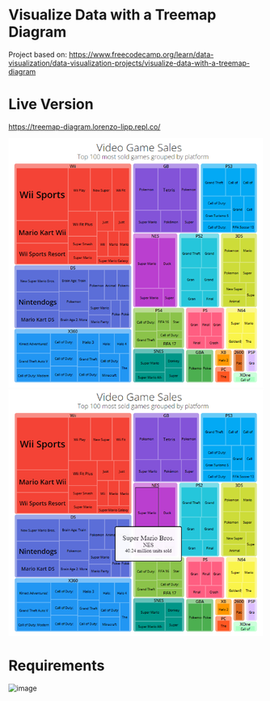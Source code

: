 # Visualize Data with a Treemap Diagram

Project based on: https://www.freecodecamp.org/learn/data-visualization/data-visualization-projects/visualize-data-with-a-treemap-diagram

# Live Version

https://treemap-diagram.lorenzo-lipp.repl.co/

![image](./images/preview-1.png)
![image](./images/preview-2.png)

# Requirements

![image](https://user-images.githubusercontent.com/91420499/179118048-7915a33e-9ef4-467e-9d9e-4f129fdb77a3.png)

